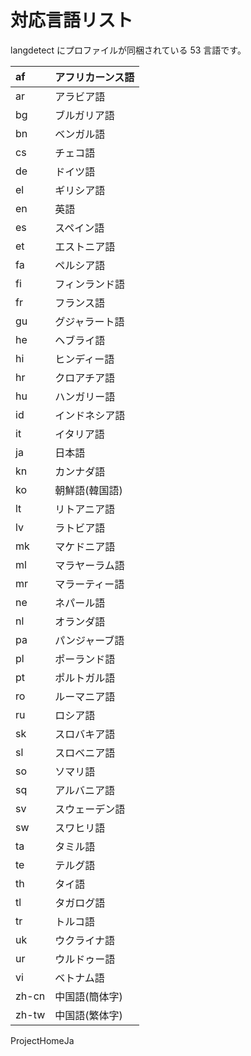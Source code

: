 # 対応言語リスト #

langdetect にプロファイルが同梱されている 53 言語です。

|af|アフリカーンス語|
|:-|:-----------------------|
|ar|アラビア語         |
|bg|ブルガリア語      |
|bn|ベンガル語         |
|cs|チェコ語            |
|de|ドイツ語            |
|el|ギリシア語         |
|en|英語                  |
|es|スペイン語         |
|et|エストニア語      |
|fa|ペルシア語         |
|fi|フィンランド語   |
|fr|フランス語         |
|gu|グジャラート語   |
|he|ヘブライ語         |
|hi|ヒンディー語      |
|hr|クロアチア語      |
|hu|ハンガリー語      |
|id|インドネシア語   |
|it|イタリア語         |
|ja|日本語               |
|kn|カンナダ語         |
|ko|朝鮮語(韓国語)    |
|lt|リトアニア語      |
|lv|ラトビア語         |
|mk|マケドニア語      |
|ml|マラヤーラム語   |
|mr|マラーティー語   |
|ne|ネパール語         |
|nl|オランダ語         |
|pa|パンジャーブ語   |
|pl|ポーランド語      |
|pt|ポルトガル語      |
|ro|ルーマニア語      |
|ru|ロシア語            |
|sk|スロバキア語      |
|sl|スロベニア語      |
|so|ソマリ語            |
|sq|アルバニア語      |
|sv|スウェーデン語   |
|sw|スワヒリ語         |
|ta|タミル語            |
|te|テルグ語            |
|th|タイ語               |
|tl|タガログ語         |
|tr|トルコ語            |
|uk|ウクライナ語      |
|ur|ウルドゥー語      |
|vi|ベトナム語         |
|zh-cn|中国語(簡体字)    |
|zh-tw|中国語(繁体字)    |

ProjectHomeJa